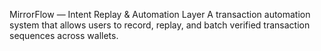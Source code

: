 MirrorFlow — Intent Replay & Automation Layer
 A transaction automation system that allows users to record, replay, and batch verified transaction sequences across wallets.
